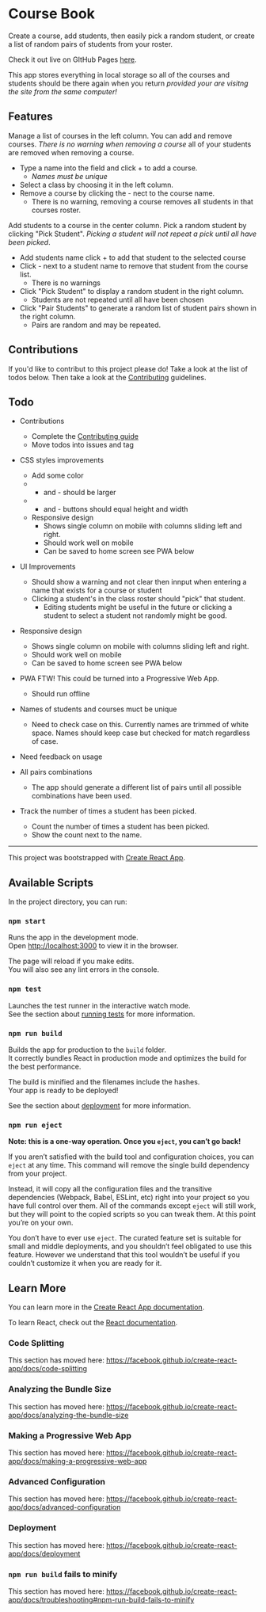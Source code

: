 # Course Book

Create a course, add students, then easily pick a random student, or create a list of random pairs of students from your roster. 

Check it out live on GItHub Pages [here](https://soggybag.github.io/course-book-react/). 

This app stores everything in local storage so all of the courses and students should be there again when you return _provided your are visitng the site from the same computer!_

## Features

Manage a list of courses in the left column. You can add and remove courses. _There is no warning when removing a course_ all of your students are removed when removing a course. 

- Type a name into the field and click + to add a course. 
  - _Names must be unique_
- Select a class by choosing it in the left column. 
- Remove a course by clicking the - nect to the course name. 
  - There is no warning, removing a course removes all students in that courses roster. 

Add students to a course in the center column. Pick a random student by clicking "Pick Student". _Picking a student will not repeat a pick until all have been picked_.

- Add students name click + to add that student to the selected course
- Click - next to a student name to remove that student from the course list. 
  - There is no warnings 
- Click "Pick Student" to display a random student in the right column. 
  - Students are not repeated until all have been chosen
- Click "Pair Students" to generate a random list of student pairs shown in the right column. 
  - Pairs are random and may be repeated.

## Contributions

If you'd like to contribut to this project please do! Take a look at the list of todos below. Then take a look at the [Contributing](contributing.md) guidelines.

## Todo

- Contributions 
  - Complete the [Contributing guide](contributing.md)
  - Move todos into issues and tag
- CSS styles improvements
  - Add some color
  - + and - should be larger
  - + and - buttons should equal height and width
  - Responsive design
    - Shows single column on mobile with columns sliding left and right. 
    - Should work well on mobile
    - Can be saved to home screen see PWA below
- UI Improvements 
  - Should show a warning and not clear then innput when entering a name that exists for a course or student
  - Clicking a student's in the class roster should "pick" that student.
    - Editing students might be useful in the future or clicking a student to select a student not randomly might be good.
- Responsive design
  - Shows single column on mobile with columns sliding left and right. 
  - Should work well on mobile
  - Can be saved to home screen see PWA below

- PWA FTW! This could be turned into a Progressive Web App. 
  - Should run offline
- Names of students and courses muct be unique
  - Need to check case on this. Currently names are trimmed of white space. Names should keep case but checked for match regardless of case.
- Need feedback on usage 
- All pairs combinations 
  - The app should generate a different list of pairs until all possible combinations have been used. 
- Track the number of times a student has been picked. 
  - Count the number of times a student has been picked. 
  - Show the count next to the name. 

--- 

This project was bootstrapped with [Create React App](https://github.com/facebook/create-react-app).

## Available Scripts

In the project directory, you can run:

### `npm start`

Runs the app in the development mode.<br>
Open [http://localhost:3000](http://localhost:3000) to view it in the browser.

The page will reload if you make edits.<br>
You will also see any lint errors in the console.

### `npm test`

Launches the test runner in the interactive watch mode.<br>
See the section about [running tests](https://facebook.github.io/create-react-app/docs/running-tests) for more information.

### `npm run build`

Builds the app for production to the `build` folder.<br>
It correctly bundles React in production mode and optimizes the build for the best performance.

The build is minified and the filenames include the hashes.<br>
Your app is ready to be deployed!

See the section about [deployment](https://facebook.github.io/create-react-app/docs/deployment) for more information.

### `npm run eject`

**Note: this is a one-way operation. Once you `eject`, you can’t go back!**

If you aren’t satisfied with the build tool and configuration choices, you can `eject` at any time. This command will remove the single build dependency from your project.

Instead, it will copy all the configuration files and the transitive dependencies (Webpack, Babel, ESLint, etc) right into your project so you have full control over them. All of the commands except `eject` will still work, but they will point to the copied scripts so you can tweak them. At this point you’re on your own.

You don’t have to ever use `eject`. The curated feature set is suitable for small and middle deployments, and you shouldn’t feel obligated to use this feature. However we understand that this tool wouldn’t be useful if you couldn’t customize it when you are ready for it.

## Learn More

You can learn more in the [Create React App documentation](https://facebook.github.io/create-react-app/docs/getting-started).

To learn React, check out the [React documentation](https://reactjs.org/).

### Code Splitting

This section has moved here: https://facebook.github.io/create-react-app/docs/code-splitting

### Analyzing the Bundle Size

This section has moved here: https://facebook.github.io/create-react-app/docs/analyzing-the-bundle-size

### Making a Progressive Web App

This section has moved here: https://facebook.github.io/create-react-app/docs/making-a-progressive-web-app

### Advanced Configuration

This section has moved here: https://facebook.github.io/create-react-app/docs/advanced-configuration

### Deployment

This section has moved here: https://facebook.github.io/create-react-app/docs/deployment

### `npm run build` fails to minify

This section has moved here: https://facebook.github.io/create-react-app/docs/troubleshooting#npm-run-build-fails-to-minify
